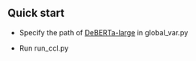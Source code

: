 ## Quick start
* Specify the path of [DeBERTa-large](https://huggingface.co/microsoft/deberta-large/tree/main) in global_var.py

* Run run_ccl.py